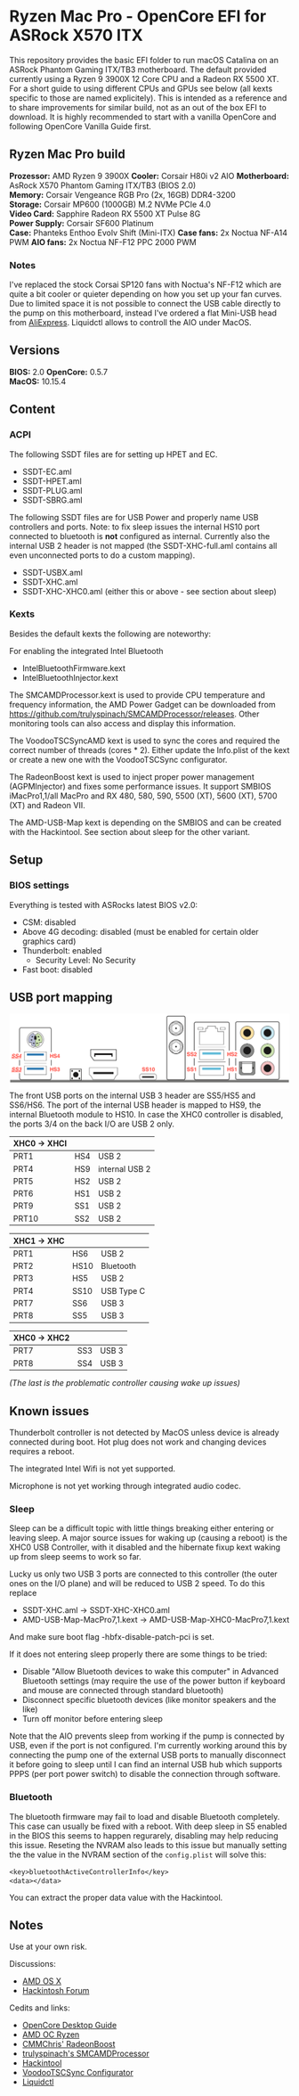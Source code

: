 # Ryzen Mac Pro - OpenCore EFI for ASRock X570 ITX



This repository provides the basic EFI folder to run macOS Catalina on an ASRock Phantom Gaming ITX/TB3 motherboard. The default provided currently using a Ryzen 9 3900X 12 Core CPU and a Radeon RX 5500 XT. For a short guide to using different CPUs and GPUs see below (all kexts specific to those are named explicitely).
This is intended as a reference and to share improvements for similar build, not as an out of the box EFI to download. It is highly recommended to start with a vanilla OpenCore and following OpenCore Vanilla Guide first.

## Ryzen Mac Pro build

**Prozessor:** AMD Ryzen 9 3900X
**Cooler:** Corsair H80i v2 AIO
**Motherboard:** AsRock X570 Phantom Gaming ITX/TB3 (BIOS 2.0)  
**Memory:** Corsair Vengeance RGB Pro (2x, 16GB) DDR4-3200  
**Storage:** Corsair MP600 (1000GB) M.2 NVMe PCIe 4.0  
**Video Card:** Sapphire Radeon RX 5500 XT Pulse 8G  
**Power Supply:** Corsair SF600 Platinum  
**Case:** Phanteks Enthoo Evolv Shift (Mini-ITX)
**Case fans:** 2x Noctua NF-A14 PWM
**AIO fans:** 2x Noctua NF-F12 PPC 2000 PWM

### Notes
I've replaced the stock Corsai SP120 fans with Noctua's NF-F12 which are quite a bit cooler or quieter depending on how you set up your fan curves. 
Due to limited space it is not possible to connect the USB cable directly to the pump on this motherboard, instead I've ordered a flat Mini-USB head from [AliExpress](https://www.aliexpress.com/item/4000302723088.html?spm=a2g0s.9042311.0.0.6ef84c4doswqdH).
Liquidctl allows to controll the AIO under MacOS.

## Versions
**BIOS:** 2.0
**OpenCore:** 0.5.7   
**MacOS:** 10.15.4  

## Content

### ACPI

The following SSDT files are for setting up HPET and EC.

- SSDT-EC.aml
- SSDT-HPET.aml
- SSDT-PLUG.aml
- SSDT-SBRG.aml

The following SSDT files are for USB Power and properly name USB controllers and ports. Note: to fix sleep issues the internal HS10 port connected to bluetooth is **not** configured as internal. Currently also the internal USB 2 header is not mapped (the SSDT-XHC-full.aml contains all even unconnected ports to do a custom mapping).

- SSDT-USBX.aml
- SSDT-XHC.aml
- SSDT-XHC-XHC0.aml (either this or above - see section about sleep)

### Kexts

Besides the default kexts the following are noteworthy:

For enabling the integrated Intel Bluetooth

- IntelBluetoothFirmware.kext
- IntelBluetoothInjector.kext

The SMCAMDProcessor.kext is used to provide CPU temperature and frequency information, the AMD Power Gadget can be downloaded from https://github.com/trulyspinach/SMCAMDProcessor/releases. Other monitoring tools can also access and display this information.

The VoodooTSCSyncAMD kext is used to sync the cores and required the correct number of threads (cores * 2). Either update the Info.plist of the kext or create a new one with the VoodooTSCSync configurator.


The RadeonBoost kext is used to inject proper power management (AGPMInjector) and fixes some performance issues. It support SMBIOS iMacPro1,1/all MacPro and RX 480, 580, 590, 5500 (XT), 5600 (XT), 5700 (XT) and Radeon VII.

The AMD-USB-Map kext is depending on the SMBIOS and can be created with the Hackintool.
See section about sleep for the other variant.



## Setup

### BIOS settings

Everything is tested with ASRocks latest BIOS v2.0:

- CSM: disabled
- Above 4G decoding: disabled (must be enabled for certain older graphics card)
- Thunderbolt: enabled
  - Security Level: No Security
- Fast boot: disabled

## USB port mapping
![Back I/O](./back_io.png)
The front USB ports on the internal USB 3 header are SS5/HS5 and SS6/HS6.
The port of the internal USB header is mapped to HS9, the internal Bluetooth module to HS10.
In case the XHC0 controller is disabled, the ports 3/4 on the back I/O are USB 2 only.


| XHC0 -> XHCI | | |
| --- | --- | --- |
| PRT1 | HS4 | USB 2 |
| PRT4 | HS9 | internal USB 2 |
| PRT5 | HS2 | USB 2 |
| PRT6 | HS1 | USB 2 |
| PRT9 | SS1 | USB 2 |
| PRT10 | SS2 | USB 2 |

| XHC1 -> XHC | | |
| --- | --- | --- |
| PRT1 | HS6 | USB 2 |
| PRT2 | HS10 | Bluetooth |
| PRT3 | HS5 | USB 2 |
| PRT4 | SS10 | USB Type C |
| PRT7 | SS6 | USB 3 |
| PRT8 | SS5 | USB 3 |

| XHC0 -> XHC2 | | |
| --- | --- | --- |
| PRT7 | SS3 | USB 3 |
| PRT8 | SS4 | USB 3 |

_(The last is the problematic controller causing wake up issues)_



## Known issues

Thunderbolt controller is not detected by MacOS unless device is already connected during boot. Hot plug does not work and changing devices requires a reboot.

The integrated Intel Wifi is not yet supported.

Microphone is not yet working through integrated audio codec.

### Sleep

Sleep can be a difficult topic with little things breaking either entering or leaving sleep. A major source issues for waking up (causing a reboot) is the XHC0 USB Controller, with it disabled and the hibernate fixup kext waking up from sleep seems to work so far.

Lucky us only two USB 3 ports are connected to this controller (the outer ones on the I/O plane) and will be reduced to USB 2 speed. 
To do this replace

- SSDT-XHC.aml -> SSDT-XHC-XHC0.aml
- AMD-USB-Map-MacPro7,1.kext -> AMD-USB-Map-XHC0-MacPro7,1.kext

And make sure boot flag -hbfx-disable-patch-pci is set.

If it does not entering sleep properly there are some things to be tried:

- Disable "Allow Bluetooth devices to wake this computer" in Advanced Bluetooth settings (may require the use of the power button if keyboard and mouse are connected through standard bluetooth)
- Disconnect specific bluetooth devices (like monitor speakers and the like)
- Turn off monitor before entering sleep

Note that the AIO prevents sleep from working if the pump is connected by USB, even if the port is not configured. I'm currently working around this by connecting the pump one of the external USB ports to manually disconnect it before going to sleep until I can find an internal USB hub which supports PPPS (per port power switch) to disable the connection through software.


### Bluetooth

The bluetooth firmware may fail to load and disable Bluetooth completely. This case can usually be fixed with a reboot.
With deep sleep in S5 enabled in the BIOS this seems to happen regurarely, disabling may help reducing this issue. Reseting the NVRAM also leads to this issue but manually setting the the value in the NVRAM section of the `config.plist` will solve this:

```
<key>bluetoothActiveControllerInfo</key>
<data></data>
```
You can extract the proper data value with the Hackintool.

## Notes

Use at your own risk.

Discussions:
* [AMD OS X](https://forum.amd-osx.com/index.php?threads/ryzen-9-3900x-asrock-x570-itx-tb3-sapphire-rx-5500-pulse-catalina.19/)
* [Hackintosh Forum](https://www.hackintosh-forum.de/forum/thread/46160-ryzen-9-3900x-asrock-x570-itx-radeon-rx-5500-xt/)

Cedits and links:
* [OpenCore Desktop Guide](https://github.com/dortania/OpenCore-Desktop-Guide)
* [AMD OC Ryzen](https://github.com/iGPU/AMD_OC_Ryzen)
* [CMMChris' RadeonBoost](https://www.hackintosh-forum.de/forum/thread/47791-radeonboost-kext-benchmark-scores-wie-am-echten-mac-unter-windows/?pageNo=1)
* [trulyspinach's SMCAMDProcessor](https://github.com/trulyspinach/SMCAMDProcessor)
* [Hackintool](https://www.hackintosh-forum.de/forum/thread/38316-hackintool-ehemals-intel-fb-patcher/)
* [VoodooTSCSync Configurator](https://www.insanelymac.com/forum/files/file/744-voodootscsync-configurator/)
* [Liquidctl](https://github.com/jonasmalacofilho/liquidctl)
